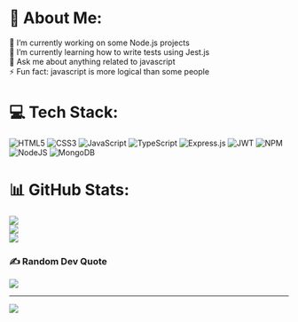 # 💫 About Me:
🔭 I’m currently working on some Node.js projects<br>🌱 I’m currently learning how to write tests using Jest.js<br>💬 Ask me about anything related to javascript<br>⚡ Fun fact: javascript is more logical than some people


# 💻 Tech Stack:
![HTML5](https://img.shields.io/badge/html5-%23E34F26.svg?style=for-the-badge&logo=html5&logoColor=white) ![CSS3](https://img.shields.io/badge/css3-%231572B6.svg?style=for-the-badge&logo=css3&logoColor=white) ![JavaScript](https://img.shields.io/badge/javascript-%23323330.svg?style=for-the-badge&logo=javascript&logoColor=%23F7DF1E) ![TypeScript](https://img.shields.io/badge/typescript-%23007ACC.svg?style=for-the-badge&logo=typescript&logoColor=white) ![Express.js](https://img.shields.io/badge/express.js-%23404d59.svg?style=for-the-badge&logo=express&logoColor=%2361DAFB) ![JWT](https://img.shields.io/badge/JWT-black?style=for-the-badge&logo=JSON%20web%20tokens) ![NPM](https://img.shields.io/badge/NPM-%23000000.svg?style=for-the-badge&logo=npm&logoColor=white) ![NodeJS](https://img.shields.io/badge/node.js-6DA55F?style=for-the-badge&logo=node.js&logoColor=white) ![MongoDB](https://img.shields.io/badge/MongoDB-%234ea94b.svg?style=for-the-badge&logo=mongodb&logoColor=white)
# 📊 GitHub Stats:
![](https://github-readme-stats.vercel.app/api?username=KhodeAmirreza&theme=dracula&hide_border=true&include_all_commits=true&count_private=false)<br/>
![](https://github-readme-streak-stats.herokuapp.com/?user=KhodeAmirreza&theme=dracula&hide_border=true)<br/>
![](https://github-readme-stats.vercel.app/api/top-langs/?username=KhodeAmirreza&theme=dracula&hide_border=true&include_all_commits=true&count_private=false&layout=compact)

### ✍️ Random Dev Quote
![](https://quotes-github-readme.vercel.app/api?type=horizontal&theme=radical)

---
[![](https://visitcount.itsvg.in/api?id=KhodeAmirreza&icon=0&color=1)](https://visitcount.itsvg.in)

<!-- Proudly created with GPRM ( https://gprm.itsvg.in ) -->
 
